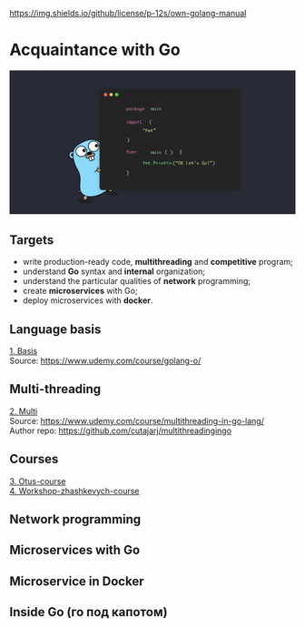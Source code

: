 https://img.shields.io/github/license/p-12s/own-golang-manual

# Acquaintance with Go
![Go](https://github.com/p-12s/own-golang-manual/blob/master/go.png?raw=true)
  
## Targets
- write production-ready code, <b>multithreading</b> and <b>competitive</b> program;
- understand <b>Go</b> syntax and <b>internal</b> organization;
- understand the particular qualities of <b>network</b> programming;
- create <b>microservices</b> with Go;
- deploy microservices with <b>docker</b>.

## Language basis
[1. Basis](https://github.com/p-12s/own-golang-manual/tree/master/1-golang-introduction)  
Source: https://www.udemy.com/course/golang-o/  

## Multi-threading
[2. Multi](https://github.com/p-12s/own-golang-manual/tree/master/2-multi-threading-in-go)  
Source: https://www.udemy.com/course/multithreading-in-go-lang/  
Author repo: https://github.com/cutajarj/multithreadingingo  

## Courses
[3. Otus-course](https://github.com/p-12s/own-golang-manual/tree/master/3-otus-golang-course)  
[4. Workshop-zhashkevych-course](https://github.com/p-12s/own-golang-manual/tree/master/4-workshop-zhashkevych)  

## Network programming

## Microservices with Go

## Microservice in Docker

## Inside Go (го под капотом)
